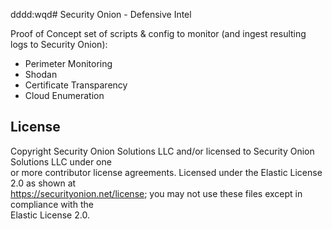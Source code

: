 dddd:wqd# Security Onion - Defensive Intel


Proof of Concept set of scripts & config to monitor (and ingest resulting logs to Security Onion):
- Perimeter Monitoring
- Shodan
- Certificate Transparency
- Cloud Enumeration

## License

Copyright Security Onion Solutions LLC and/or licensed to Security Onion Solutions LLC under one  
or more contributor license agreements. Licensed under the Elastic License 2.0 as shown at  
https://securityonion.net/license; you may not use these files except in compliance with the  
Elastic License 2.0.
